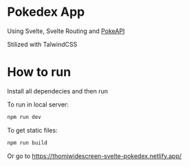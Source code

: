 # Pokedex App

Using Svelte, Svelte Routing and [PokeAPI](https://pokeapi.co/)

Stilized with TalwindCSS

# How to run

Install all dependecies and then run

To run in local server:
```bash
npm run dev
```

To get static files:
```bash
npm run build
```

Or go to https://thomiwidescreen-svelte-pokedex.netlify.app/
